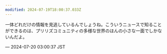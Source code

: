 ```yaml
---
modified: 2024-07-19T18:00:37.033Z
---
```


<p>一体どれだけの情報を見逃しているんでしょうね。こういうニュースで知ることができるのは、プリリズコミュニティの多様な世界のほんの小さな一面でしかないんだよ。</p>

&mdash; 2024-07-20 03:00:37 JST

<!-- Original URL: https://mastodon.social/@sakuramochi0/112814459259723660-->
